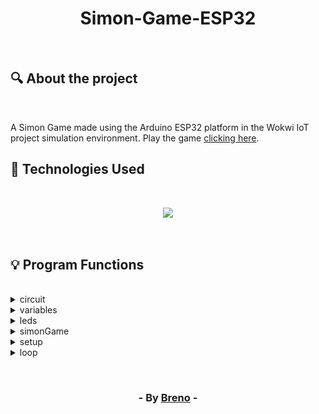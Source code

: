 <h1 align = "center"> Simon-Game-ESP32 </h1><br>

<h2> &#128269; About the project </h2><br>

<p>A Simon Game made using the Arduino ESP32 platform in the Wokwi IoT project simulation environment. Play the game <a href="https://wokwi.com/projects/379952160077169665" target="_blank">clicking here</a>.</p>

<h2> &#128302; Technologies Used </h2><br>

<p align="center">
  <a href="https://skillicons.dev">
    <img src="https://skillicons.dev/icons?i=arduino" />
  </a>
</p>

<br><h2> &#128161; Program Functions </h2>

<br>
<details>
	<summary>circuit</summary><br>
  	<img align = "center" src="https://github.com/Brevex/Simon-Game-ESP32/blob/7e130177e10c060f21411417d523ab1dce414511/readme%20images/circuit.png" alt="circuit"><br><br>
	<p>Project circuit. Build on Wokwi.</p>
</details>

<details>
	<summary>variables</summary><br>
  	<img align = "center" src="https://github.com/Brevex/Simon-Game-ESP32/blob/7e130177e10c060f21411417d523ab1dce414511/readme%20images/variables.png" alt="variables"><br><br>
	<ul>
	    <li><code>leds [ ]</code>: It's an array that stores the pins of the LEDs used in the game</li>
	    <li><code>bts [ ]</code>: It's an array that stores the button pins corresponding to the LEDs</li>
	    <li><code>labels [ ]</code>: It's an array of strings that contains the labels (colors) associated with the LEDs</li>
	    <li><code>sequenceQueue</code>: It's a queue used to send and receive information about the sequence of buttons pressed</li>
	    <li><code>mutex</code>: It's a mutex (binary semaphore) used to guarantee exclusive access to resources shared between tasks</li>
   	</ul>
</details>

<details>
	<summary>leds</summary><br>
	<img align = "center" src="https://github.com/Brevex/Simon-Game-ESP32/blob/main/readme%20images/led.png" alt="leds"><br><br>
	<p>This task is responsible for controlling the LEDs and detecting button presses. A for loop is used to turn off all LEDs. 
  	Another for loop checks whether a button corresponding to an LED has been pressed. If yes, the LED is lit, a message is 
  	printed on the console (Serial), and the index of the pressed button is sent to the sequenceQueue queue.</p>
</details>

<details>
	<summary>simonGame</summary><br>
	<img align = "center" src="https://github.com/Brevex/Simon-Game-ESP32/blob/main/readme%20images/game.png" alt="game"><br><br>
  	<p>The simonGame task controls the Simon game. Generates a random sequence of buttons for each round and displays this sequence by flashing the corresponding LEDs. 
  	Uses the sequenceQueue queue to receive the buttons pressed by the user and checks if the sequence is correct. Prints the score and ends the game if the sequence is incorrect. 
  	Increments the score, waits 2 seconds before the next round and increments the round number.</p>
</details>

<details>
	<summary>setup</summary><br>
	<img align = "center" src="https://github.com/Brevex/Simon-Game-ESP32/blob/main/readme%20images/setup.png" alt="setup"><br><br>
  	<p>Configures serial communication and initializes the queue and mutex. Configures the LED pins as outputs and the button pins as pull-up inputs. 
  	Creates and starts the led and simonGame tasks.</p>
</details>

<details>
	<summary>loop</summary><br>
	<img align = "center" src="https://github.com/Brevex/Simon-Game-ESP32/blob/main/readme%20images/loop.png" alt="loop"><br><br>
  	<p>The loop function is empty because the main logic of the program is in the tasks created in setup.</p>
</details>

<br><h3 align = "center"> - By <a href = "https://www.linkedin.com/in/breno-barbosa-de-oliveira-810866275/" target = "_blank">Breno</a> - </h3>
